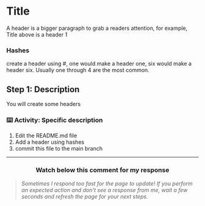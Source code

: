 # Title

A header is a bigger paragraph to grab a readers attention, for example, Title above is a header 1

### Hashes

create a header using #, one would make a header one, six would make a header six. Usually one through 4 are the most common.

## Step 1: Description

You will create some headers

### :keyboard: Activity: Specific description

1. Edit the README.md file
2. Add a header using hashes
3. commit this file to the main branch

<hr>
<h3 align="center">Watch below this comment for my response</h3>

> _Sometimes I respond too fast for the page to update! If you perform an expected action and don't see a response from me, wait a few seconds and refresh the page for your next steps._
